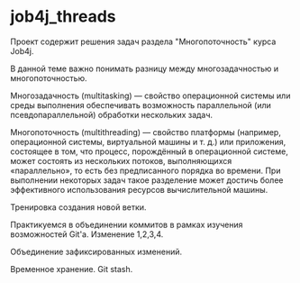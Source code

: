 # job4j_threads
Проект содержит решения задач раздела "Многопоточность" курса Job4j.

В данной теме важно понимать разницу между многозадачностью и многопоточностью.

Многозадачность (multitasking) — свойство операционной системы или среды выполнения обеспечивать возможность параллельной (или псевдопараллельной) обработки нескольких задач.

Многопоточность (multithreading) — свойство платформы (например, операционной системы, виртуальной машины и т. д.) или приложения, состоящее в том, что процесс, порождённый в операционной системе, может состоять из нескольких потоков, выполняющихся «параллельно», то есть без предписанного порядка во времени. При выполнении некоторых задач такое разделение может достичь более эффективного использования ресурсов вычислительной машины.

Тренировка создания новой ветки.

Практикуемся в объединении коммитов в рамках изучения возможностей Git'а. Изменение 1,2,3,4.

Объединение зафиксированных изменений.

Временное хранение. Git stash.
